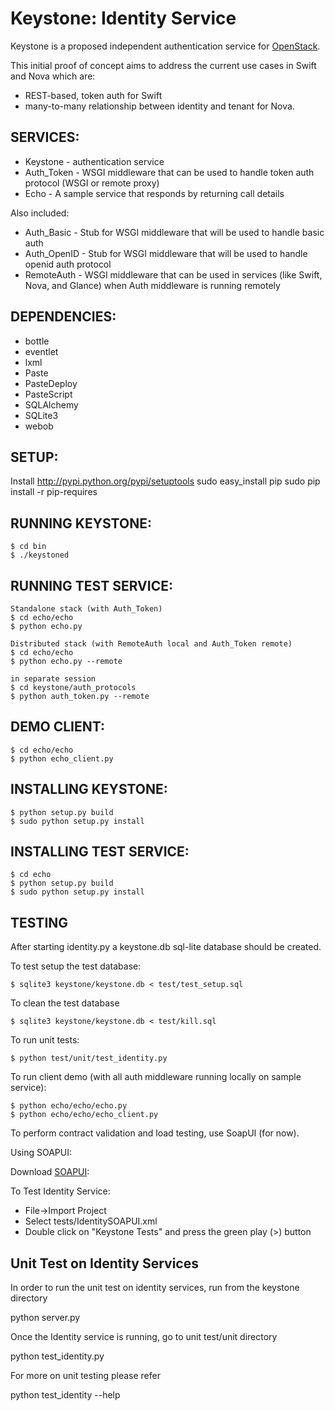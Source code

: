 Keystone: Identity Service
==========================

Keystone is a proposed independent authentication service for [OpenStack](http://www.openstack.org).

This initial proof of concept aims to address the current use cases in Swift and Nova which are:

* REST-based, token auth for Swift
* many-to-many relationship between identity and tenant for Nova.


SERVICES:
---------

* Keystone    - authentication service
* Auth_Token  - WSGI middleware that can be used to handle token auth protocol (WSGI or remote proxy)
* Echo        - A sample service that responds by returning call details

Also included:

* Auth_Basic  - Stub for WSGI middleware that will be used to handle basic auth
* Auth_OpenID - Stub for WSGI middleware that will be used to handle openid auth protocol
* RemoteAuth  - WSGI middleware that can be used in services (like Swift, Nova, and Glance) when Auth middleware is running remotely


DEPENDENCIES:
-------------

* bottle
* eventlet
* lxml
* Paste
* PasteDeploy
* PasteScript
* SQLAlchemy
* SQLite3
* webob


SETUP:
------

Install http://pypi.python.org/pypi/setuptools
    sudo easy_install pip
    sudo pip install -r pip-requires


RUNNING KEYSTONE:
-----------------

    $ cd bin
    $ ./keystoned


RUNNING TEST SERVICE:
---------------------

    Standalone stack (with Auth_Token)
    $ cd echo/echo
    $ python echo.py

    Distributed stack (with RemoteAuth local and Auth_Token remote)
    $ cd echo/echo
    $ python echo.py --remote

    in separate session
    $ cd keystone/auth_protocols
    $ python auth_token.py --remote

DEMO CLIENT:
---------------------
    $ cd echo/echo
    $ python echo_client.py


INSTALLING KEYSTONE:
--------------------

    $ python setup.py build
    $ sudo python setup.py install


INSTALLING TEST SERVICE:
------------------------

    $ cd echo
    $ python setup.py build
    $ sudo python setup.py install


TESTING
-------

After starting identity.py a keystone.db sql-lite database should be created.

To test setup the test database:

    $ sqlite3 keystone/keystone.db < test/test_setup.sql

To clean the test database

    $ sqlite3 keystone/keystone.db < test/kill.sql

To run unit tests:

    $ python test/unit/test_identity.py

To run client demo (with all auth middleware running locally on sample service):

    $ python echo/echo/echo.py
    $ python echo/echo/echo_client.py


To perform contract validation and load testing, use SoapUI (for now).

Using SOAPUI:

Download [SOAPUI](http://sourceforge.net/projects/soapui/files/):

To Test Identity Service:

* File->Import Project
* Select tests/IdentitySOAPUI.xml
* Double click on "Keystone Tests" and press the green play (>) button


Unit Test on Identity Services
------------------------------
In order to run the unit test on identity services, run from the keystone directory

 python server.py

Once the Identity service is running, go to unit test/unit directory

 python test_identity.py

For more on unit testing please refer

 python test_identity --help


